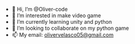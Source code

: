 - 👋 Hi, I’m @Oliver-code
- 👀 I’m interested in make video game
- 🌱 I’m currently learning unity and python
- 💞️ I’m looking to collaborate on my python game
- 📫 My email: olivervelasco05@gmail.com

<!---
Oliver-code/Oliver-code is a ✨ special ✨ repository because its `README.md` (this file) appears on your GitHub profile.
You can click the Preview link to take a look at your changes.
--->
